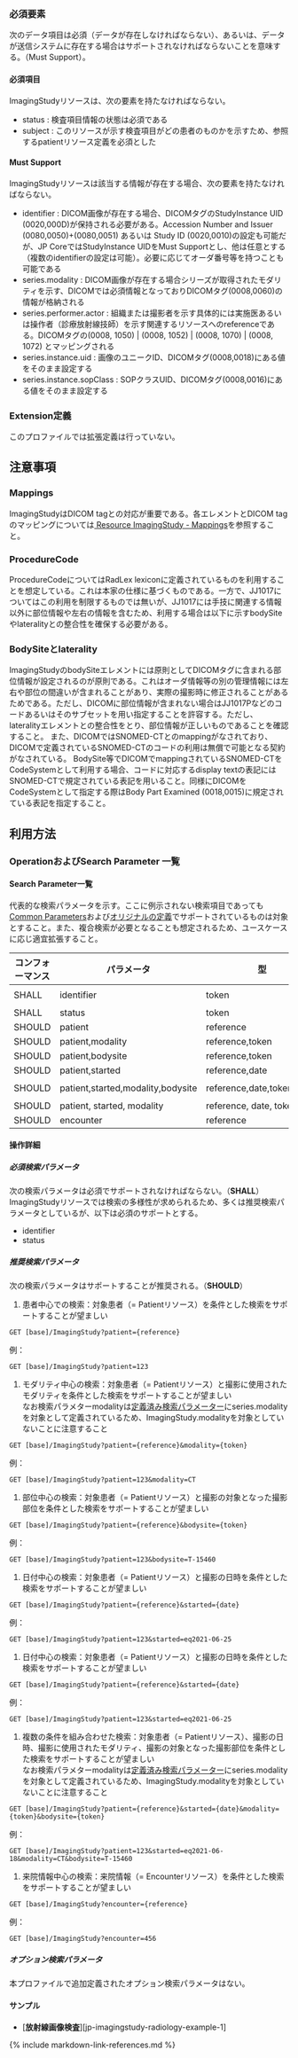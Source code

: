 
### 必須要素

次のデータ項目は必須（データが存在しなければならない）、あるいは、データが送信システムに存在する場合はサポートされなければならないことを意味する。（Must Support）。

#### 必須項目
ImagingStudyリソースは、次の要素を持たなければならない。

- status : 検査項目情報の状態は必須である
- subject : このリソースが示す検査項目がどの患者のものかを示すため、参照するpatientリソース定義を必須とした

#### Must Support
ImagingStudyリソースは該当する情報が存在する場合、次の要素を持たなければならない。

- identifier : DICOM画像が存在する場合、DICOMタグのStudyInstance UID (0020,000D)が保持される必要がある。Accession Number and Issuer (0080,0050)+(0080,0051) あるいは Study ID (0020,0010)の設定も可能だが、JP CoreではStudyInstance UIDをMust Supportとし、他は任意とする（複数のidentifierの設定は可能）。必要に応じてオーダ番号等を持つことも可能である
- series.modality : DICOM画像が存在する場合シリーズが取得されたモダリティを示す、DICOMでは必須情報となっておりDICOMタグ(0008,0060)の情報が格納される
- series.performer.actor : 組織または撮影者を示す具体的には実施医あるいは操作者（診療放射線技師）を示す関連するリソースへのreferenceである。DICOMタグの(0008, 1050) \| (0008, 1052) \| (0008, 1070) \| (0008, 1072) とマッピングされる
- series.instance.uid : 画像のユニークID、DICOMタグ(0008,0018)にある値をそのまま設定する
- series.instance.sopClass : SOPクラスUID、DICOMタグ(0008,0016)にある値をそのまま設定する

### Extension定義

このプロファイルでは拡張定義は行っていない。

## 注意事項

### Mappings

ImagingStudyはDICOM tagとの対応が重要である。各エレメントとDICOM tagのマッピングについては[ Resource ImagingStudy - Mappings](https://hl7.org/fhir/R4/imagingstudy-mappings.html#dicom)を参照すること。

### ProcedureCode

ProcedureCodeについてはRadLex lexiconに定義されているものを利用することを想定している。これは本家の仕様に基づくものである。一方で、JJ1017についてはこの利用を制限するものでは無いが、JJ1017には手技に関連する情報以外に部位情報や左右の情報を含むため、利用する場合は以下に示すbodySiteやlateralityとの整合性を確保する必要がある。
### BodySiteとlaterality

ImagingStudyのbodySiteエレメントには原則としてDICOMタグに含まれる部位情報が設定されるのが原則である。これはオーダ情報等の別の管理情報には左右や部位の間違いが含まれることがあり、実際の撮影時に修正されることがあるためである。ただし、DICOMに部位情報が含まれない場合はJJ1017Pなどのコードあるいはそのサブセットを用い指定することを許容する。ただし、lateralityエレメントとの整合性をとり、部位情報が正しいものであることを確認すること。
また、DICOMではSNOMED-CTとのmappingがなされており、DICOMで定義されているSNOMED-CTのコードの利用は無償で可能となる契約がなされている。
BodySite等でDICOMでmappingされているSNOMED-CTをCodeSystemとして利用する場合、コードに対応するdisplay textの表記にはSNOMED-CTで規定されている表記を用いること。同様にDICOMをCodeSystemとして指定する際はBody Part Examined (0018,0015)に規定されている表記を指定すること。

## 利用方法

### OperationおよびSearch Parameter 一覧

#### Search Parameter一覧
代表的な検索パラメータを示す。ここに例示されない検索項目であっても[Common Parameters](https://www.hl7.org/fhir/R4/search.html#all)および[オリジナルの定義](https://www.hl7.org/fhir/R4/imagingstudy.html#search)でサポートされているものは対象とすること。また、複合検索が必要となることも想定されるため、ユースケースに応じ適宜拡張すること。

| コンフォーマンス | パラメータ    | 型     | 例                                                           |
| ---------------- | ------------- | ------ | ------------------------------------------------------------ |
| SHALL | identifier | token | `GET [base]/ImagingStudy?identifier=urn:oid:2.16.124.999999.9999.1154777499.30246.19789.3503430045` |
| SHALL | status | token | `GET [base]/ImagingStudy?status=available`	|
| SHOULD | patient | reference | `GET [base]/ImagingStudy?patient=123` |
| SHOULD | patient,modality | reference,token | `GET [base]/ImagingStudy?patient=123&modality=CT` |
| SHOULD | patient,bodysite | reference,token | `GET [base]/ImagingStudy?patient=123&bodysite=T-15460` |
| SHOULD | patient,started | reference,date | `GET [base]/ImagingStudy?patient=123&started=eq2021-06-25` |
| SHOULD | patient,started,modality,bodysite | reference,date,token,token  | `GET [base]/ImagingStudy?patient=123&started=eq2021-06-18&modality=CT&bodysite=T-15460` |
| SHOULD | patient, started, modality | reference, date, token | `GET [base]/ImagingStudy?patient=123&started=eq2021-06-18&modality=CT` |
| SHOULD | encounter | reference  | `GET [base]/ImagingStudy?encounter=Encounter/456` |

#### 操作詳細

##### 必須検索パラメータ

次の検索パラメータは必須でサポートされなければならない。（**SHALL**）
ImagingStudyリソースでは検索の多様性が求められるため、多くは推奨検索パラメータとしているが、以下は必須のサポートとする。

- identifier
- status

##### 推奨検索パラメータ


次の検索パラメータはサポートすることが推奨される。（**SHOULD**）

1. 患者中心での検索：対象患者（= Patientリソース）を条件とした検索をサポートすることが望ましい  
```
GET [base]/ImagingStudy?patient={reference}
```
例：  
```
GET [base]/ImagingStudy?patient=123
```
1. モダリティ中心の検索：対象患者（= Patientリソース）と撮影に使用されたモダリティを条件とした検索をサポートすることが望ましい  
なお検索パラメターmodalityは[定義済み検索パラメーター](https://www.hl7.org/fhir/R4/searchparameter-registry.html)にseries.modalityを対象として定義されているため、ImagingStudy.modalityを対象としていないことに注意すること  
```
GET [base]/ImagingStudy?patient={reference}&modality={token}
```
例：
```
GET [base]/ImagingStudy?patient=123&modality=CT
```
1. 部位中心の検索：対象患者（= Patientリソース）と撮影の対象となった撮影部位を条件とした検索をサポートすることが望ましい  
```
GET [base]/ImagingStudy?patient={reference}&bodysite={token}
```
例：
```
GET [base]/ImagingStudy?patient=123&bodysite=T-15460
```
1. 日付中心の検索：対象患者（= Patientリソース）と撮影の日時を条件とした検索をサポートすることが望ましい  
```
GET [base]/ImagingStudy?patient={reference}&started={date}
```
例：
```
GET [base]/ImagingStudy?patient=123&started=eq2021-06-25
```
1. 日付中心の検索：対象患者（= Patientリソース）と撮影の日時を条件とした検索をサポートすることが望ましい  
```
GET [base]/ImagingStudy?patient={reference}&started={date}
```
例：
```
GET [base]/ImagingStudy?patient=123&started=eq2021-06-25
```
1. 複数の条件を組み合わせた検索：対象患者（= Patientリソース）、撮影の日時、撮影に使用されたモダリティ、撮影の対象となった撮影部位を条件とした検索をサポートすることが望ましい  
なお検索パラメターmodalityは[定義済み検索パラメーター](https://www.hl7.org/fhir/R4/searchparameter-registry.html)にseries.modalityを対象として定義されているため、ImagingStudy.modalityを対象としていないことに注意すること  
```
GET [base]/ImagingStudy?patient={reference}&started={date}&modality={token}&bodysite={token}
```
例：
```
GET [base]/ImagingStudy?patient=123&started=eq2021-06-18&modality=CT&bodysite=T-15460
```
1. 来院情報中心の検索：来院情報（= Encounterリソース）を条件とした検索をサポートすることが望ましい  
```
GET [base]/ImagingStudy?encounter={reference}
```
例：
```
GET [base]/ImagingStudy?encounter=456
```

##### オプション検索パラメータ

 本プロファイルで追加定義されたオプション検索パラメータはない。

#### サンプル

* [**放射線画像検査**][jp-imagingstudy-radiology-example-1]

{% include markdown-link-references.md %}
